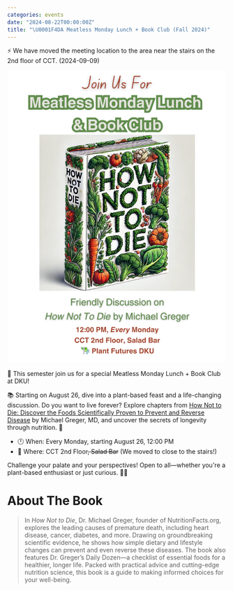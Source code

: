 ```yaml
---
categories: events
date: "2024-08-22T00:00:00Z"
title: "\U0001F4DA Meatless Monday Lunch + Book Club (Fall 2024)"
---
```


:zap: We have moved the meeting location to the area near the stairs on the 2nd floor of CCT. (2024-09-09)

<center>
    <img src="/images/2024/how-not-to-die/meatless-monday-2024-fall-v2.png" 
    width="500" alt="Poster of Meatless Monday" />
</center>

🌿 This semester join us for a special Meatless Monday Lunch + Book Club at DKU! 

📚 Starting on August 26, dive into a plant-based feast and a life-changing discussion. Do
you want to live forever? Explore chapters from [How Not to Die: Discover the Foods
Scientifically Proven to Prevent and Reverse Disease](https://www.goodreads.com/book/show/25663961-how-not-to-die) by Michael Greger, MD, and
uncover the secrets of longevity through nutrition. 🥗

* 🕛 When: Every Monday, starting August 26, 12:00 PM
* 📍 Where: CCT 2nd Floor~~, Salad Bar~~ (We moved to close to the stairs!)

Challenge your palate and your perspectives! Open to all—whether you're a plant-based
enthusiast or just curious. 📖💚

# About The Book

> In *How Not to Die*, Dr. Michael Greger, founder of NutritionFacts.org, explores the
> leading causes of premature death, including heart disease, cancer, diabetes, and more.
> Drawing on groundbreaking scientific evidence, he shows how simple dietary and lifestyle
> changes can prevent and even reverse these diseases. The book also features Dr. Greger’s
> Daily Dozen—a checklist of essential foods for a healthier, longer life. Packed with
> practical advice and cutting-edge nutrition science, this book is a guide to making
> informed choices for your well-being.
